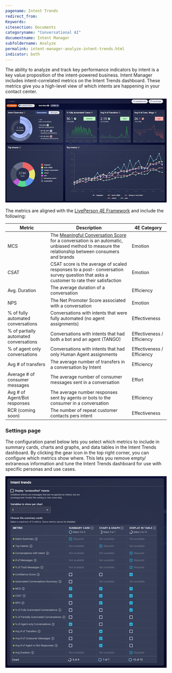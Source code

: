 ```yaml
---
pagename: Intent Trends
redirect_from:
Keywords:
sitesection: Documents
categoryname: "Conversational AI"
documentname: Intent Manager
subfoldername: Analyze
permalink: intent-manager-analyze-intent-trends.html
indicator: both
---
```


The ability to analyze and track key performance indicators by intent is a key value proposition of the intent-powered business. Intent Manager includes intent-correlated metrics on the Intent Trends dashboard. These metrics give you a high-level view of which intents are happening in your contact center.

<img class="fancyimage" style="width:800px" alt="The Intent Trends dashboard of intent-correlated metrics" src="img/ConvoBuilder/im_analyze_intent_trends.png">

The metrics are aligned with the [LivePerson 4E Framework](https://knowledge.liveperson.com/data-reporting-performance-optimizer-performance-optimizer-overview.html#the-4e-framework) and include the following:

| Metric | Description | 4E Category |
| --- | --- | --- |
| MCS | The [Meaningful Conversation Score](https://knowledge.liveperson.com/data-reporting-meaningful-conversation-score-(mcs)-meaningful-conversation-score-(mcs)-overview.html) for a conversation is an automatic, unbiased method to measure the relationship between consumers and brands | Emotion |
| CSAT | CSAT score is the average of scaled responses to a post- conversation survey question that asks a customer to rate their satisfaction | Emotion |
| Avg. Duration | The average duration of a conversation | Efficiency |
| NPS | The Net Promoter Score associated with a conversation | Emotion |
| % of fully automated conversations | Conversations with intents that were fully automated (no agent assignments) | Effectiveness |
| % of partially automated conversations | Conversations with intents that had both a bot and an agent (TANGO) | Effectiveness / Efficiency |
| % of agent only conversations | Conversations with intents that had only Human Agent assignments | Effectiveness / Efficiency |
| Avg # of transfers | The average number of transfers in a conversation by Intent | Efficiency |
| Average # of consumer messages | The average number of consumer messages sent in a conversation | Effort |
| Avg # of Agent/Bot responses | The average number responses sent by agents or bots to the consumer in a conversation | Efficiency |
| RCR (coming soon) | The number of repeat customer contacts pers intent | Effectiveness |

### Settings page
The configuration panel below lets you select which metrics to include in summary cards, charts and graphs, and data tables in the Intent Trends dashboard. By clicking the gear icon in the top right corner, you can configure which metrics show where. This lets you remove empty/ extraneous information and tune the Intent Trends dashboard for use with specific personas and use cases.

<img class="fancyimage" style="width:800px" alt="Configuration options for the Intent Trends dashboard" src="img/ConvoBuilder/im_analyze_intent_trends_settings.png">